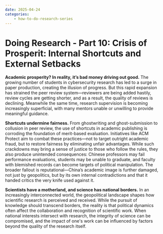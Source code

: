 ```yaml
---
date: 2025-04-24
categories:
    - how-to-do-research-series
---
```


# Doing Research - Part 10: Crisis of Prosperit: Internal Shortcuts and External Setbacks

<!-- more -->

**Academic prosperity? In reality, it’s bad money driving out good.** The
growing number of students in cybersecurity research has led to a surge in paper
production, creating the illusion of progress. But this rapid expansion has
strained the peer review system—reviewers are being added hastily, review cycles
are getting shorter, and as a result, the quality of reviews is declining.
Meanwhile the same time, research supervision is becoming increasingly
superficial, with many mentors unable or unwilling to provide meaningful
guidance.

**Shortcuts undermine fairness.** From ghostwriting and ghost-submission to
collusion in peer review, the use of shortcuts in academic publishing is
corroding the foundation of merit-based evaluation. Initiatives like ACM Protect
aim to combat these practices—not to target outright academic fraud, but to
restore fairness by eliminating unfair advantages. While such crackdowns may
bring a sense of justice to those who follow the rules, they also produce
unintended consequences: Chinese professors may fail performance evaluations,
students may be unable to graduate, and faculty with blemished records can
become targets of political manipulation. The broader fallout is
reputational—China’s academic image is further damaged, not just by geopolitics,
but by its own internal contradictions and that it handed critics the very knife
used against it.

**Scientists have a motherland, and science has national borders.** In an
increasingly interconnected world, the geopolitical landscape shapes how
scientific research is perceived and received. While the pursuit of knowledge
should transcend borders, the reality is that political dynamics often affect
the collaboration and recognition of scientific work. When national interests
intersect with research, the integrity of science can be compromised, and the
impact of one's work can be influenced by factors beyond the quality of the
research itself.